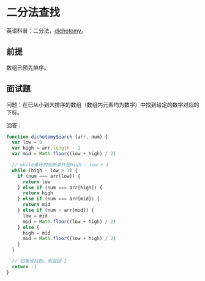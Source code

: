 # 二分法查找

英语科普：二分法，[dichotomy](https://www.google.com/search?q=dichotomy)。

## 前提

数组已预先排序。

## 面试题

问题：在已从小到大排序的数组（数组内元素均为数字）中找到给定的数字对应的下标。

回答：

``` javascript
function dichotomySearch (arr, num) {
  var low = 0
  var high = arr.length - 1
  var mid = Math.floor((low + high) / 2)

  // while循环的判断条件是high - low > 1
  while (high - low > 1) {
    if (num === arr[low]) {
      return low
    } else if (num === arr[high]) {
      return high
    } else if (num === arr[mid]) {
      return mid
    } else if (num > arr[mid]) {
      low = mid
      mid = Math.floor((low + high) / 2)
    } else {
      high = mid
      mid = Math.floor((low + high) / 2)
    }
  }

  // 如果没找到，则返回-1
  return -1
}
```
